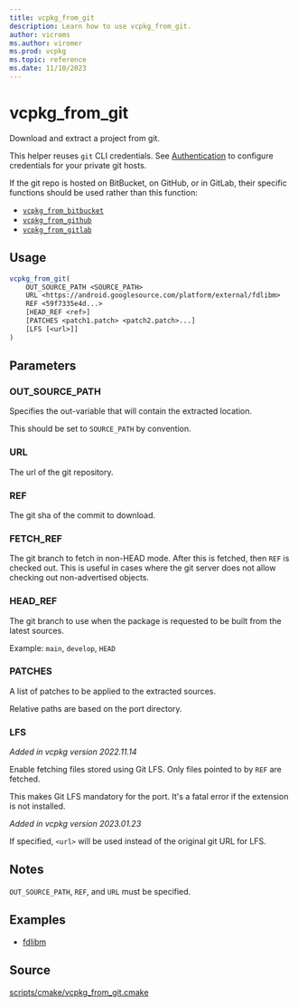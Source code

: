 ```yaml
---
title: vcpkg_from_git
description: Learn how to use vcpkg_from_git.
author: vicroms
ms.author: viromer
ms.prod: vcpkg
ms.topic: reference
ms.date: 11/10/2023
---
```

# vcpkg_from_git

Download and extract a project from git.

This helper reuses `git` CLI credentials. See [Authentication](../../users/authentication.md) to
configure credentials for your private git hosts.

If the git repo is hosted on BitBucket, on GitHub, or in GitLab, their specific functions should
be used rather than this function:

* [`vcpkg_from_bitbucket`](vcpkg_from_bitbucket.md)
* [`vcpkg_from_github`](vcpkg_from_github.md)
* [`vcpkg_from_gitlab`](vcpkg_from_gitlab.md)

## Usage

```cmake
vcpkg_from_git(
    OUT_SOURCE_PATH <SOURCE_PATH>
    URL <https://android.googlesource.com/platform/external/fdlibm>
    REF <59f7335e4d...>
    [HEAD_REF <ref>]
    [PATCHES <patch1.patch> <patch2.patch>...]
    [LFS [<url>]]
)
```

## Parameters

### OUT_SOURCE_PATH
Specifies the out-variable that will contain the extracted location.

This should be set to `SOURCE_PATH` by convention.

### URL

The url of the git repository.

### REF

The git sha of the commit to download.

### FETCH_REF

The git branch to fetch in non-HEAD mode. After this is fetched,
then `REF` is checked out. This is useful in cases where the git server
does not allow checking out non-advertised objects.

### HEAD_REF

The git branch to use when the package is requested to be built from the latest sources.

Example: `main`, `develop`, `HEAD`

### PATCHES

A list of patches to be applied to the extracted sources.

Relative paths are based on the port directory.

### LFS
_Added in vcpkg version 2022.11.14_

Enable fetching files stored using Git LFS.
Only files pointed to by `REF` are fetched.

This makes Git LFS mandatory for the port.
It's a fatal error if the extension is not installed.

_Added in vcpkg version 2023.01.23_

If specified, `<url>` will be used instead of the original git URL for LFS.

## Notes

`OUT_SOURCE_PATH`, `REF`, and `URL` must be specified.

## Examples

- [fdlibm](https://github.com/Microsoft/vcpkg/blob/master/ports/fdlibm/portfile.cmake)

## Source

[scripts/cmake/vcpkg\_from\_git.cmake](https://github.com/Microsoft/vcpkg/blob/master/scripts/cmake/vcpkg_from_git.cmake)
